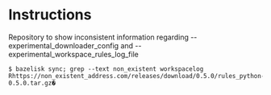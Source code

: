 Instructions
============

Repository to show inconsistent information regarding --experimental_downloader_config
and --experimental_workspace_rules_log_file 

```
$ bazelisk sync; grep --text non_existent workspacelog
Rhttps://non_existent_address.com/releases/download/0.5.0/rules_python-0.5.0.tar.gz�
```
